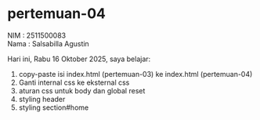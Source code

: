 # pertemuan-04

NIM : 2511500083<br>
Nama : Salsabilla Agustin<br>

Hari ini, Rabu 16 Oktober 2025, saya belajar:
<ol>
  <li>copy-paste isi index.html (pertemuan-03) ke index.html (pertemuan-04)</li>
  <li>Ganti internal css ke eksternal css</li>
  <li>aturan css untuk body dan global reset</li>
  <li>styling header</li>
  <li>styling section#home</li>
</ol>  